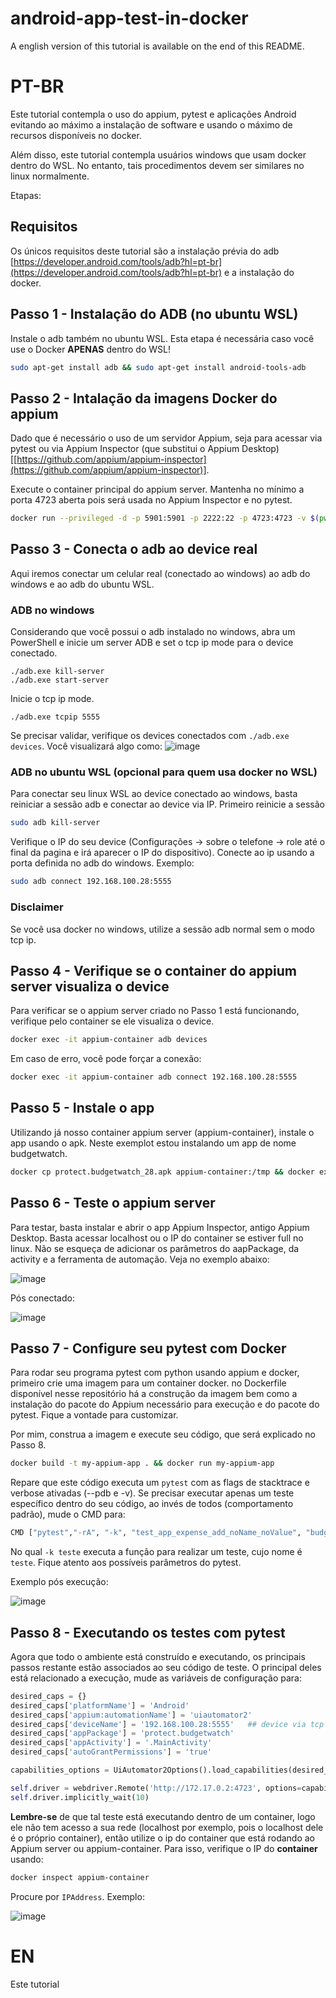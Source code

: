 # android-app-test-in-docker

A english version of this tutorial is available on the end of this README.

# PT-BR

Este tutorial contempla o uso do appium, pytest e aplicações Android evitando ao máximo a instalação de software e usando o máximo de recursos disponíveis no docker. 

Além disso, este tutorial contempla usuários windows que usam docker dentro do WSL. No entanto, tais procedimentos devem ser similares no linux normalmente.

Etapas:

## Requisitos

Os únicos requisitos deste tutorial são a instalação prévia do adb [https://developer.android.com/tools/adb?hl=pt-br](https://developer.android.com/tools/adb?hl=pt-br) e a instalação do docker. 

## Passo 1 - Instalação do ADB (no ubuntu WSL)

Instale o adb também no ubuntu WSL. Esta etapa é necessária caso você use o Docker **APENAS** dentro do WSL!

``` bash
sudo apt-get install adb && sudo apt-get install android-tools-adb
```

## Passo 2 - Intalação da imagens Docker do appium

Dado que é necessário o uso de um servidor Appium, seja para acessar via pytest ou via Appium Inspector (que substitui o Appium Desktop) [[https://github.com/appium/appium-inspector](https://github.com/appium/appium-inspector)].

Execute o container principal do appium server. Mantenha no mínimo a porta 4723 aberta pois será usada no Appium Inspector e no pytest.

``` bash
docker run --privileged -d -p 5901:5901 -p 2222:22 -p 4723:4723 -v $(pwd)/sdk:/root -v /dev/kvm:/dev/kvm -v /dev/bus/usb:/dev/bus/usb --name appium-container appium/appium
```

## Passo 3 - Conecta o adb ao device real

Aqui iremos conectar um celular real (conectado ao windows) ao adb do windows e ao adb do ubuntu WSL.

### ADB no windows

Considerando que você possui o adb instalado no windows, abra um PowerShell e inicie um server ADB e set o tcp ip mode para o device conectado.

``` shell
./adb.exe kill-server
./adb.exe start-server
```

Inicie o tcp ip mode.

``` shell
./adb.exe tcpip 5555
```

Se precisar validar, verifique os devices conectados com `./adb.exe devices`. Você visualizará algo como:
![image](https://github.com/diogosm/android-app-test-in-docker/assets/1641686/1de7cf7e-1cf8-43e9-b35f-0ce53e6a205f)

### ADB no ubuntu WSL (opcional para quem usa docker no WSL)

Para conectar seu linux WSL ao device conectado ao windows, basta reiniciar a sessão adb e conectar ao device via IP. Primeiro reinicie a sessão

``` bash
sudo adb kill-server
```

Verifique o IP do seu device (Configurações -> sobre o telefone -> role até o final da pagina e irá aparecer o IP do dispositivo). Conecte ao ip usando a porta definida no adb do windows. Exemplo:

``` bash
sudo adb connect 192.168.100.28:5555
```

### Disclaimer

Se você usa docker no windows, utilize a sessão adb normal sem o modo tcp ip.

## Passo 4 - Verifique se o container do appium server visualiza o device

Para verificar se o appium server criado no Passo 1 está funcionando, verifique pelo container se ele visualiza o device.

``` bash
docker exec -it appium-container adb devices
```

Em caso de erro, você pode forçar a conexão:

``` bash
docker exec -it appium-container adb connect 192.168.100.28:5555
```

## Passo 5 - Instale o app

Utilizando já nosso container appium server (appium-container), instale o app usando o apk. Neste exemplot estou instalando um app de nome budgetwatch.

``` bash
docker cp protect.budgetwatch_28.apk appium-container:/tmp && docker exec -it appium-container adb install -t /tmp/protect.budgetwatch_28.apk
```

## Passo 6 - Teste o appium server

Para testar, basta instalar e abrir o app Appium Inspector, antigo Appium Desktop. Basta acessar localhost ou o IP do container se estiver full no linux. Não se esqueça de adicionar os parâmetros do aapPackage, da activity e a ferramenta de automação. Veja no exemplo abaixo:

![image](https://github.com/diogosm/android-app-test-in-docker/assets/1641686/6771dfc5-92c6-459f-9b73-bf72411ac5e1)

Pós conectado:

![image](https://github.com/diogosm/android-app-test-in-docker/assets/1641686/359db070-7258-41ea-a58b-a2eb4ed60575)

## Passo 7 - Configure seu pytest com Docker

Para rodar seu programa pytest com python usando appium e docker, primeiro crie uma imagem para um container docker. no Dockerfile disponível nesse repositório há a construção da imagem bem como a instalação do pacote do Appium necessário para execução e do pacote do pytest. Fique a vontade para customizar.

Por mim, construa a imagem e execute seu código, que será explicado no Passo 8.

``` bash
docker build -t my-appium-app . && docker run my-appium-app
```

Repare que este código executa um `pytest` com as flags de stacktrace e verbose ativadas (--pdb e -v). Se precisar executar apenas um teste específico dentro do seu código, ao invés de todos (comportamento padrão), mude o CMD para:

``` bash
CMD ["pytest","-rA", "-k", "test_app_expense_add_noName_noValue", "budget_test.py"]
```

No qual `-k teste` executa a função para realizar um teste, cujo nome é `teste`. Fique atento aos possíveis parâmetros do pytest.

Exemplo pós execução:

![image](https://github.com/diogosm/android-app-test-in-docker/assets/1641686/8aabcc82-4236-4284-b78a-b2b9948b6cf5)

## Passo 8 - Executando os testes com pytest

Agora que todo o ambiente está construído e executando, os principais passos restante estão associados ao seu código de teste. O principal deles está relacionado a execução, mude as variáveis de configuração para:

``` python
desired_caps = {}
desired_caps['platformName'] = 'Android'
desired_caps['appium:automationName'] = 'uiautomator2'
desired_caps['deviceName'] = '192.168.100.28:5555'   ## device via tcp ip mode
desired_caps['appPackage'] = 'protect.budgetwatch'
desired_caps['appActivity'] = '.MainActivity'
desired_caps['autoGrantPermissions'] = 'true'

capabilities_options = UiAutomator2Options().load_capabilities(desired_caps)

self.driver = webdriver.Remote('http://172.17.0.2:4723', options=capabilities_options)
self.driver.implicitly_wait(10)
```

**Lembre-se** de que tal teste está executando dentro de um container, logo ele não tem acesso a sua rede (localhost por exemplo, pois o localhost dele é o próprio container), então utilize o ip do container que está rodando ao Appium server ou appium-container. Para isso, verifique o IP do **container** usando:

``` bash
docker inspect appium-container
```

Procure por `IPAddress`. Exemplo:

![image](https://github.com/diogosm/android-app-test-in-docker/assets/1641686/213f39b9-4d3e-455d-bc7c-b60a85cf7dea)


# EN

Este tutorial 

